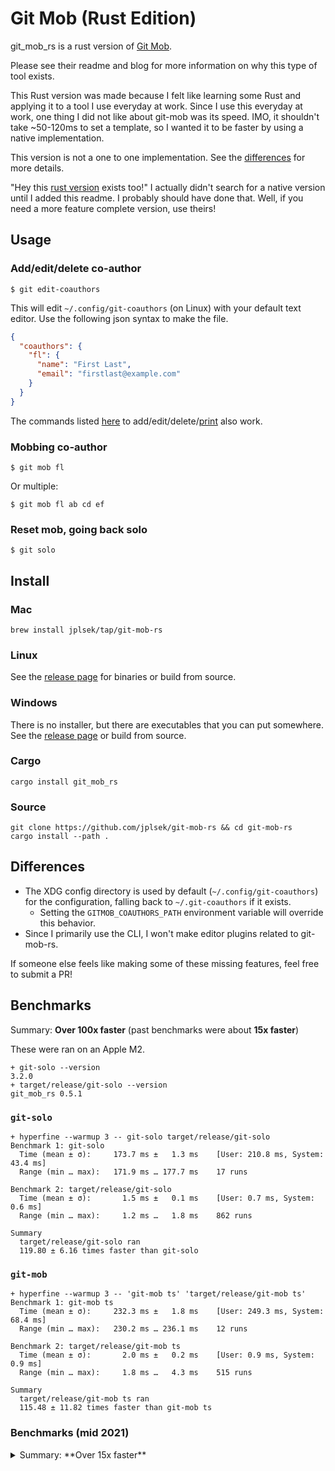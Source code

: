 # Git Mob (Rust Edition)

git_mob_rs is a rust version of [Git Mob](https://github.com/findmypast-oss/git-mob).

Please see their readme and blog for more information on why this type of tool exists.

This Rust version was made because I felt like learning some Rust and applying it to a tool I use everyday at work.
Since I use this everyday at work, one thing I did not like about git-mob was its speed.
IMO, it shouldn't take ~50-120ms to set a template, so I wanted it to be faster by using a native implementation.

This version is not a one to one implementation. See the [differences](#differences) for more details.

"Hey this [rust version](https://github.com/Frost/git-mob) exists too!"
I actually didn't search for a native version until I added this readme. I probably should have done that.
Well, if you need a more feature complete version, use theirs!

## Usage

### Add/edit/delete co-author

```
$ git edit-coauthors
```

This will edit `~/.config/git-coauthors` (on Linux) with your default text editor.
Use the following json syntax to make the file.

```json
{
  "coauthors": {
    "fl": {
      "name": "First Last",
      "email": "firstlast@example.com"
    }
  }
}
```

The commands listed [here](https://github.com/rkotze/git-mob/tree/master/packages/git-mob#add-co-author) to add/edit/delete/[print](https://github.com/rkotze/git-mob/tree/master/packages/git-mob#add-initials-of-current-mob-to-your-prompt) also work.

### Mobbing co-author

```
$ git mob fl
```

Or multiple:

```
$ git mob fl ab cd ef
```

### Reset mob, going back solo

```
$ git solo
``` 

## Install

### Mac

```
brew install jplsek/tap/git-mob-rs
```

### Linux

See the [release page](https://github.com/jplsek/git-mob-rs/releases) for binaries or build from source.

### Windows

There is no installer, but there are executables that you can put somewhere. See the [release page](https://github.com/jplsek/git-mob-rs/releases) or build from source.

### Cargo

```
cargo install git_mob_rs
```

### Source

```
git clone https://github.com/jplsek/git-mob-rs && cd git-mob-rs
cargo install --path .
```

## Differences

- The XDG config directory is used by default (`~/.config/git-coauthors`) for the configuration, falling back to `~/.git-coauthors` if it exists.
  - Setting the `GITMOB_COAUTHORS_PATH` environment variable will override this behavior.
- Since I primarily use the CLI, I won't make editor plugins related to git-mob-rs.

If someone else feels like making some of these missing features, feel free to submit a PR!

## Benchmarks

Summary: **Over 100x faster** (past benchmarks were about **15x faster**)

These were ran on an Apple M2.

```
+ git-solo --version
3.2.0
+ target/release/git-solo --version
git_mob_rs 0.5.1
```

### `git-solo`

```
+ hyperfine --warmup 3 -- git-solo target/release/git-solo
Benchmark 1: git-solo
  Time (mean ± σ):     173.7 ms ±   1.3 ms    [User: 210.8 ms, System: 43.4 ms]
  Range (min … max):   171.9 ms … 177.7 ms    17 runs

Benchmark 2: target/release/git-solo
  Time (mean ± σ):       1.5 ms ±   0.1 ms    [User: 0.7 ms, System: 0.6 ms]
  Range (min … max):     1.2 ms …   1.8 ms    862 runs

Summary
  target/release/git-solo ran
  119.80 ± 6.16 times faster than git-solo
```

### `git-mob`

```
+ hyperfine --warmup 3 -- 'git-mob ts' 'target/release/git-mob ts'
Benchmark 1: git-mob ts
  Time (mean ± σ):     232.3 ms ±   1.8 ms    [User: 249.3 ms, System: 68.4 ms]
  Range (min … max):   230.2 ms … 236.1 ms    12 runs

Benchmark 2: target/release/git-mob ts
  Time (mean ± σ):       2.0 ms ±   0.2 ms    [User: 0.9 ms, System: 0.9 ms]
  Range (min … max):     1.8 ms …   4.3 ms    515 runs

Summary
  target/release/git-mob ts ran
  115.48 ± 11.82 times faster than git-mob ts
```

### Benchmarks (mid 2021)

<details><summary>Summary: **Over 15x faster**</summary>

I think these were ran on my previous laptop, an Intel Core i5 7700U, or my desktop, an Intel Core i7 9700K.

```
git_mob_rs 0.1.2
```

### `git-solo`

```
+ hyperfine --warmup 3 -- git-solo target/release/git-solo
Benchmark #1: git-solo
Time (mean ± σ):      80.4 ms ±  22.6 ms    [User: 84.4 ms, System: 7.7 ms]
Range (min … max):    70.0 ms … 166.5 ms    40 runs

Benchmark #2: target/release/git-solo
Time (mean ± σ):       4.3 ms ±   0.1 ms    [User: 4.4 ms, System: 0.7 ms]
Range (min … max):     4.2 ms …   4.9 ms    497 runs

Summary
'target/release/git-solo' ran
18.52 ± 5.22 times faster than 'git-solo'
```

### `git-mob`

```
+ hyperfine --warmup 3 -- 'git-mob ts' 'target/release/git-mob ts'
Benchmark #1: git-mob ts
Time (mean ± σ):      88.5 ms ±  24.4 ms    [User: 93.0 ms, System: 8.8 ms]
Range (min … max):    80.1 ms … 223.4 ms    36 runs

Benchmark #2: target/release/git-mob ts
Time (mean ± σ):       4.4 ms ±   0.1 ms    [User: 4.4 ms, System: 0.7 ms]
Range (min … max):     4.3 ms …   5.0 ms    510 runs

Summary
'target/release/git-mob ts' ran
20.17 ± 5.59 times faster than 'git-mob ts'
```
</details>
